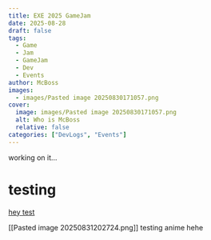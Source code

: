 ```yaml
---
title: EXE 2025 GameJam
date: 2025-08-28
draft: false
tags:
  - Game
  - Jam
  - GameJam
  - Dev
  - Events
author: McBoss
images:
  - images/Pasted image 20250830171057.png
cover:
  image: images/Pasted image 20250830171057.png
  alt: Who is McBoss
  relative: false
categories: ["DevLogs", "Events"]
---
```

working on it...

# testing 
[hey test](https://www.youtube.com/watch?v=-05mOdHmQVc)

[[Pasted image 20250831202724.png]]
testing anime hehe

